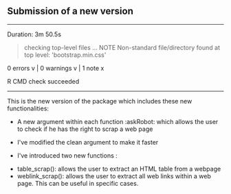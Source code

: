 ## Submission of a new version
---------------------------------------
Duration: 3m 50.5s

> checking top-level files ... NOTE
  Non-standard file/directory found at top level:
    'bootstrap.min.css'

0 errors v | 0 warnings v | 1 note x

R CMD check succeeded

---------------------------------------

This is the new version of the package which includes these new functionalities: 

- A new argument within each function :askRobot: which allows the user to check if he has the right to scrap a web page 

- I've modified the clean argument to make it faster 

- I've introduced two new functions : 

* table_scrap(): allows the user to extract an HTML table from a webpage
* weblink_scrap(): allows the user to extract all web links within a web page. This can be useful in specific cases. 


